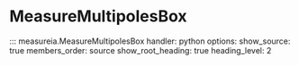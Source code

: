 # MeasureMultipolesBox

::: measureia.MeasureMultipolesBox
    handler: python
    options:
      show_source: true
      members_order: source
      show_root_heading: true
      heading_level: 2